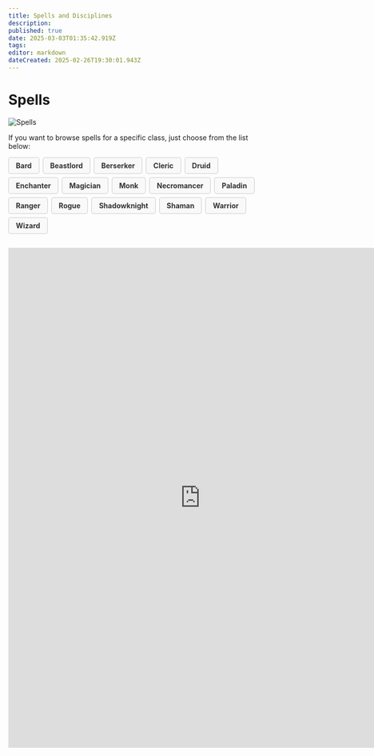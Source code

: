 ```yaml
---
title: Spells and Disciplines
description: 
published: true
date: 2025-03-03T01:35:42.919Z
tags: 
editor: markdown
dateCreated: 2025-02-26T19:30:01.943Z
---
```


# Spells

![Spells](/images/spells-and-abilities/spells-banner.png)

If you want to browse spells for a specific class, just choose from the list below:

<div style="margin: 1em 0;">
  <div style="
    display: flex; 
    flex-wrap: wrap; 
    gap: 0.5em;
  ">
    <a href="brd.md" style="
      text-decoration: none; 
      border: 1px solid #ccc; 
      padding: 0.5em 1em; 
      border-radius: 4px; 
      color: #333; 
      font-weight: bold;
      background: #f9f9f9;
    ">Bard</a>
    <a href="bst.md" style="
      text-decoration: none; 
      border: 1px solid #ccc; 
      padding: 0.5em 1em; 
      border-radius: 4px; 
      color: #333; 
      font-weight: bold;
      background: #f9f9f9;
    ">Beastlord</a>
    <a href="ber.md" style="
      text-decoration: none; 
      border: 1px solid #ccc; 
      padding: 0.5em 1em; 
      border-radius: 4px; 
      color: #333; 
      font-weight: bold;
      background: #f9f9f9;
    ">Berserker</a>
    <a href="clr.md" style="
      text-decoration: none; 
      border: 1px solid #ccc; 
      padding: 0.5em 1em; 
      border-radius: 4px; 
      color: #333; 
      font-weight: bold;
      background: #f9f9f9;
    ">Cleric</a>
    <a href="dru.md" style="
      text-decoration: none; 
      border: 1px solid #ccc; 
      padding: 0.5em 1em; 
      border-radius: 4px; 
      color: #333; 
      font-weight: bold;
      background: #f9f9f9;
    ">Druid</a>
    <a href="enc.md" style="
      text-decoration: none; 
      border: 1px solid #ccc; 
      padding: 0.5em 1em; 
      border-radius: 4px; 
      color: #333; 
      font-weight: bold;
      background: #f9f9f9;
    ">Enchanter</a>
    <a href="mag.md" style="
      text-decoration: none; 
      border: 1px solid #ccc; 
      padding: 0.5em 1em; 
      border-radius: 4px; 
      color: #333; 
      font-weight: bold;
      background: #f9f9f9;
    ">Magician</a>
    <a href="mnk.md" style="
      text-decoration: none; 
      border: 1px solid #ccc; 
      padding: 0.5em 1em; 
      border-radius: 4px; 
      color: #333; 
      font-weight: bold;
      background: #f9f9f9;
    ">Monk</a>
    <a href="nec.md" style="
      text-decoration: none; 
      border: 1px solid #ccc; 
      padding: 0.5em 1em; 
      border-radius: 4px; 
      color: #333; 
      font-weight: bold;
      background: #f9f9f9;
    ">Necromancer</a>
    <a href="pal.md" style="
      text-decoration: none; 
      border: 1px solid #ccc; 
      padding: 0.5em 1em; 
      border-radius: 4px; 
      color: #333; 
      font-weight: bold;
      background: #f9f9f9;
    ">Paladin</a>
    <a href="rng.md" style="
      text-decoration: none; 
      border: 1px solid #ccc; 
      padding: 0.5em 1em; 
      border-radius: 4px; 
      color: #333; 
      font-weight: bold;
      background: #f9f9f9;
    ">Ranger</a>
    <a href="rog.md" style="
      text-decoration: none; 
      border: 1px solid #ccc; 
      padding: 0.5em 1em; 
      border-radius: 4px; 
      color: #333; 
      font-weight: bold;
      background: #f9f9f9;
    ">Rogue</a>
    <a href="shd.md" style="
      text-decoration: none; 
      border: 1px solid #ccc; 
      padding: 0.5em 1em; 
      border-radius: 4px; 
      color: #333; 
      font-weight: bold;
      background: #f9f9f9;
    ">Shadowknight</a>
    <a href="shm.md" style="
      text-decoration: none; 
      border: 1px solid #ccc; 
      padding: 0.5em 1em; 
      border-radius: 4px; 
      color: #333; 
      font-weight: bold;
      background: #f9f9f9;
    ">Shaman</a>
    <a href="war.md" style="
      text-decoration: none; 
      border: 1px solid #ccc; 
      padding: 0.5em 1em; 
      border-radius: 4px; 
      color: #333; 
      font-weight: bold;
      background: #f9f9f9;
    ">Warrior</a>
    <a href="wiz.md" style="
      text-decoration: none; 
      border: 1px solid #ccc; 
      padding: 0.5em 1em; 
      border-radius: 4px; 
      color: #333; 
      font-weight: bold;
      background: #f9f9f9;
    ">Wizard</a>
  </div>
</div>

<iframe 
  src="https://www.thjdi.cc/spells" 
  width="768" 
  height="1000" 
  style="
    width: 768px; 
    border: none; 
    overflow: auto;
    margin: 1em 0;
  "
  scrolling="auto">
</iframe>
